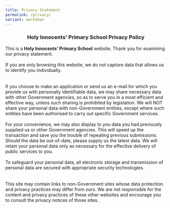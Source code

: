 ```yaml
---
title: Privacy Statement
permalink: /privacy/
variant: markdown
---
```

### <center> Holy Innocents' Primary School Privacy Policy </center>



This is a **Holy Innocents’ Primary School** website. Thank you for examining our privacy statement. 
<br>
<br>
If you are only browsing this website, we do not capture data that allows us to identify you individually. 
<br>
<br> 	 
If you choose to make an application or send us an e-mail for which you provide us with personally identifiable data, we may share necessary data with other Government agencies, so as to serve you in a most efficient and effective way, unless such sharing is prohibited by legislation. We will NOT share your personal data with non-Government entities, except where such entities have been authorised to carry out specific Government services. 
<br>
<br>
For your convenience, we may also display to you data you had previously supplied us or other Government agencies. This will speed up the transaction and save you the trouble of repeating previous submissions. Should the data be out-of-date, please supply us the latest data. We will retain your personal data only as necessary for the effective delivery of public services to you. 
<br>
<br>
To safeguard your personal data, all electronic storage and transmission of personal data are secured with appropriate security technologies. 
<br>
<br>	 
This site may contain links to non-Government sites whose data protection and privacy practices may differ from ours. We are not responsible for the content and privacy practices of these other websites and encourage you to consult the privacy notices of those sites.
